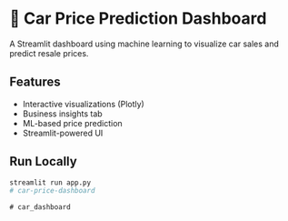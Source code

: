 # 🚗 Car Price Prediction Dashboard

A Streamlit dashboard using machine learning to visualize car sales and predict resale prices.

## Features
- Interactive visualizations (Plotly)
- Business insights tab
- ML-based price prediction
- Streamlit-powered UI

## Run Locally

```bash
streamlit run app.py
#   c a r - p r i c e - d a s h b o a r d 
 
 #   c a r _ d a s h b o a r d  
 